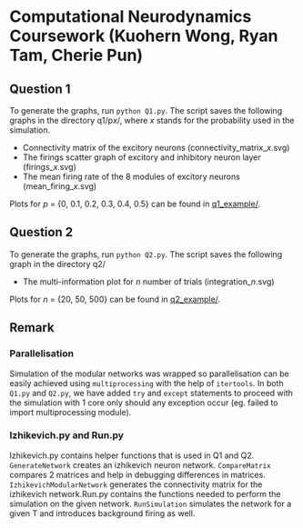 # Computational Neurodynamics Coursework (Kuohern Wong, Ryan Tam, Cherie Pun)

## Question 1
To generate the graphs,  run ```python Q1.py```. The script saves the following graphs in the directory q1/p*x*/, where *x* stands for the probability used in the simulation.
- Connectivity matrix of the excitory neurons (connectivity_matrix_*x*.svg)
- The firings scatter graph of excitory and inhibitory neuron layer (firings_*x*.svg)
- The mean firing rate of the 8 modules of excitory neurons (mean_firing_*x*.svg)

Plots for *p* = {0, 0.1, 0.2, 0.3, 0.4, 0.5} can be found in [q1_example/](https://github.com/khw12/brainAndStuff/tree/master/q1_example).

## Question 2
To generate the graphs,  run ```python Q2.py```. The script saves the following graph in the directory q2/
- The multi-information plot for *n* number of trials (integration_*n*.svg)

Plots for *n* = {20, 50, 500} can be found in [q2_example/](https://github.com/khw12/brainAndStuff/tree/master/q2_example).

## Remark ##
### Parallelisation
Simulation of the modular networks was wrapped so parallelisation can be easily achieved using `multiprocessing` with the help of `itertools`. In both `Q1.py` and `Q2.py`, we have added `try` and `except` statements to proceed with the simulation with 1 core only should any exception occur (eg. failed to import multiprocessing module). 

### Izhikevich.py and Run.py
Izhikevich.py contains helper functions that is used in Q1 and Q2. `GenerateNetwork` creates an izhikevich neuron network. `CompareMatrix` compares 2 matrices and help in debugging differences in matrices. `IzhikevichModularNetwork` generates the connectivity matrix for the izhikevich network.Run.py contains the functions needed to perform the simulation on the given network. `RunSimulation` simulates the network for a given T and introduces background firing as well.
